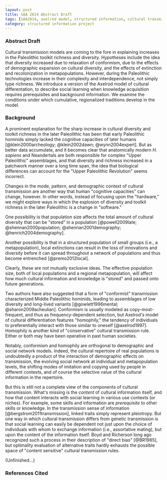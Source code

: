 ```yaml
---
layout: post
title: SAA 2014 Abstract Draft
tags: [SAA2014, axelrod model, structured information, cultural transmission]
category: structured information project
---
```


### Abstract Draft ###

Cultural transmission models are coming to the fore in explaining increases in the Paleolithic toolkit richness and diversity. Hypotheses include the idea that diversity increased due to relaxation of conformism, due to the effects of demographic expansion on cultural diversity, and the effects of extinction and recolonization in metapopulations. However, during the Paleolithic technologies increase in their complexity and interdependence, not simply type richness.  We introduce a version of the Axelrod model of cultural differentation, to describe social learning when knowledge acquisition requires prerequisites and background information.   We examine the conditions under which cumulative, regionalized  traditions develop in the model.   
 

### Background ###

A prominent explanation for the sharp increase in cultural diversity and toolkit richness in the later Paleolithic has been that early Paleolithic hominids simply lacked the cognitive capacities of later humans [@klein2000archeology; @klein2002dawn; @wynn2004expert].  But as better data accumulate, and it becomes clear that  anatomically modern _H. sapiens_ and Neandertals are both responsible for complex "Upper Paleolithic" assemblages, and that diversity and richness increased in a patchwork manner over a long time span, the idea that biological differences can account for the "Upper Paleolithic Revolution" seems incorrect. 

Changes in the mode, pattern, and demographic context of cultural transmission are another way that human "cognitive capacities" can change, however.  In other words, instead of focusing upon the "hardware," we might explore ways in which the explosion of diversity and toolkit richness in the later Paleolithic is a change in "software."  

One possibility is that population size affects the total amount of cultural diversity that can be "stored" in a population [@powell2009late; @shennan2000population; @shennan2001demography; @henrich2004demography].  

Another possibility is that in a structured population of small groups (i.e., a metapopulation), local extinctions can result in the loss of innovations and diversity before it can spread throughout a network of populations and thus become entrenched [@premo2012local].   

Clearly, these are not mutually exclusive ideas.  The effective population size, both of local populations and a regional metapopulation, will affect how much cultural information and knowledge is "stored" and passed onto future generations.  

Two authors have also suggested that a form of "conformist" transmission characterized Middle Paleolithic hominids, leading to assemblages of low diversity and long-lived variants [@gowlett1996mental; @sharon2009acheulian].  Conformism is usually modeled as copy-most-frequent, and thus as frequency-dependent selection, but Axelrod's model of cultural differentiation features "homophily," the tendency of individuals to preferentially interact with those similar to oneself [@axelrod1997].  Homophily is another kind of "conservative" cultural transmission rule.  Either or both may have been operative in past human societies.  

Notably, conformism and homophily are orthogonal to demographic and social network models.  Indeed, the cultural repertoire of real populations is undoubtedly a product of the interaction of demographic effects on transmission, the evolving social network at individual and metapopulation levels, the shifting modes of imitation and copying used by people in different contexts, and of course the selective value of the cultural information in the repertoire.  

But this is still not a complete view of the components of cultural transmission.  What's missing is the _content_ of cultural information itself, and how that content interacts with social learning in various use contexts (or niches).  For example, some skills and information are _prerequisite_ to other skills or knowledge.  In the transmission sense of information [@bergstrom2011transmission], linked traits simply represent pleiotropy.  But one way in which cultural transmission differs from genetic transmission is that social learning can easily be dependent not just upon the choice of individuals with whom to exchange information (i.e., assortative mating), but upon the content of the information itself.  Boyd and Richerson long ago recognized such a process in their description of "direct bias" [@BR1985], but optimality evaluation of alternative traits hardly exhausts the possible space of "content sensitive" cultural transmission rules.  

{Unfinished...}

### References Cited ###


